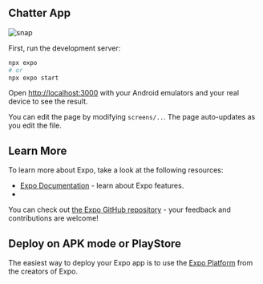 ## Chatter App

![snap](https://github.com/Sumit262601/Chatter/assets/127303989/e2df6e45-3599-4455-93f2-27d144165661)

First, run the development server:

```bash
npx expo 
# or
npx expo start

```

Open [http://localhost:3000](http://localhost:8081) with your Android emulators and your real device to see the result.

You can edit the page by modifying `screens/..`. The page auto-updates as you edit the file.

## Learn More

To learn more about Expo, take a look at the following resources:

- [Expo Documentation]((https://docs.expo.dev/)) - learn about Expo features.
- 
You can check out [the Expo GitHub repository](https://github.com/expo/expo) - your feedback and contributions are welcome!

## Deploy on APK mode or PlayStore

The easiest way to deploy your Expo app is to use the [Expo Platform](https://docs.expo.dev/build-reference/apk/) from the creators of Expo.
